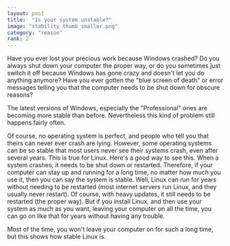 ```yaml
---
layout: post
title:  "Is your system unstable?"
image: "stability_thumb_smaller.png"
category: "reason"
rank: 2
---
```

Have you ever lost your precious work because Windows crashed? Do you always shut down your computer the proper way, or do you sometimes just switch it off because Windows has gone crazy and doesn't let you do anything anymore? Have you ever gotten the "blue screen of death" or error messages telling you that the computer needs to be shut down for obscure reasons?

The latest versions of Windows, especially the "Professional" ones are becoming more stable than before. Nevertheless this kind of problem still happens fairly often.

Of course, no operating system is perfect, and people who tell you that theirs can never ever crash are lying. However, some operating systems can be so stable that most users never see their systems crash, even after several years. This is true for Linux. Here's a good way to see this. When a system crashes, it needs to be shut down or restarted. Therefore, if your computer can stay up and running for a long time, no matter how much you use it, then you can say the system is stable. Well, Linux can run for years without needing to be restarted (most internet servers run Linux, and they usually never restart). Of course, with heavy updates, it still needs to be restarted (the proper way). But if you install Linux, and then use your system as much as you want, leaving your computer on all the time, you can go on like that for years without having any trouble.

Most of the time, you won't leave your computer on for such a long time, but this shows how stable Linux is.
